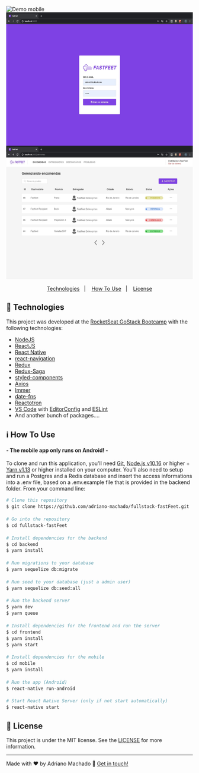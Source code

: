 ![Demo mobile](https://github.com/adriano-machado/demo-assets/blob/master/fastfeetDemo.gif)
<img src="https://github.com/adriano-machado/demo-assets/blob/master/fastFeetWeb.jpg" alt="app web" width="550" height="718">
<br>
 <p align="center"> <a  href="#rocket-technologies">Technologies</a>&nbsp;&nbsp;&nbsp;|&nbsp;&nbsp;&nbsp;
   <a  href="#information_source-how-to-use">How To Use</a>&nbsp;&nbsp;&nbsp;|&nbsp;&nbsp;&nbsp;
  <a  href="#memo-license">License</a> </p>


## :rocket: Technologies

This project was developed at the [RocketSeat GoStack Bootcamp](https://rocketseat.com.br/bootcamp) with the following technologies:

- [NodeJS](https://nodejs.org)
- [ReactJS](https://reactjs.org/)
- [React Native](https://facebook.github.io/react-native/)
- [react-navigation](https://reactnavigation.org/)
- [Redux](https://redux.js.org/)
- [Redux-Saga](https://redux-saga.js.org/)
- [styled-components](https://www.styled-components.com/)
- [Axios](https://github.com/axios/axios)
- [Immer](https://github.com/immerjs/immer)
- [date-fns](https://date-fns.org/)
- [Reactotron](https://infinite.red/reactotron)
- [VS Code][vc] with [EditorConfig][vceditconfig] and [ESLint][vceslint]
- And another bunch of packages....

## :information_source: How To Use 
####  - The mobile app only runs on Android! - 
To clone and run this application, you'll need [Git](https://git-scm.com), [Node.js v10.16][nodejs] or higher + [Yarn v1.13][yarn] or higher installed on your computer.
You'll also need to setup and run a Postgres and a Redis database and insert the access informations into a .env file, based on a .env.example file that is provided in the backend folder.
From your command line:

```bash
# Clone this repository
$ git clone https://github.com/adriano-machado/fullstack-fastFeet.git

# Go into the repository
$ cd fullstack-fastFeet

# Install dependencies for the backend
$ cd backend
$ yarn install

# Run migrations to your database
$ yarn sequelize db:migrate

# Run seed to your database (just a admin user)
$ yarn sequelize db:seed:all

# Run the backend server
$ yarn dev
$ yarn queue

# Install dependencies for the frontend and run the server
$ cd frontend
$ yarn install
$ yarn start

# Install dependencies for the mobile
$ cd mobile
$ yarn install

# Run the app (Android)
$ react-native run-android

# Start React Native Server (only if not start automatically)
$ react-native start
```

## :memo: License

This project is under the MIT license. See the [LICENSE](https://github.com/adriano-machado/fullstack-fastFeet/blob/master/LICENSE) for more information.

---

Made with ♥ by Adriano Machado :wave: [Get in touch!](https://www.linkedin.com/in/adriano-machado-303647161/)

[nodejs]: https://nodejs.org/
[yarn]: https://yarnpkg.com/
[vc]: https://code.visualstudio.com/
[vceditconfig]: https://marketplace.visualstudio.com/items?itemName=EditorConfig.EditorConfig
[vceslint]: https://marketplace.visualstudio.com/items?itemName=dbaeumer.vscode-eslint